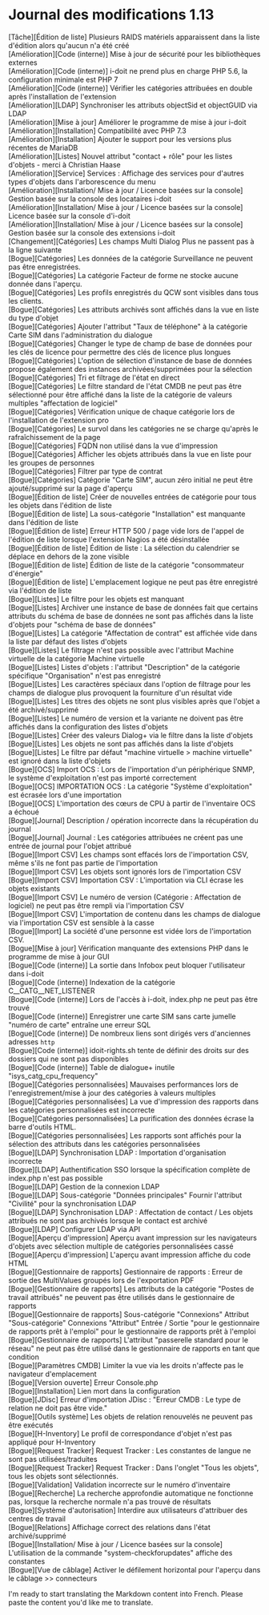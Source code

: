 # Journal des modifications 1.13

[Tâche][Édition de liste] Plusieurs RAIDS matériels apparaissent dans la liste d'édition alors qu'aucun n'a été créé  
[Amélioration][Code (interne)] Mise à jour de sécurité pour les bibliothèques externes  
[Amélioration][Code (interne)] i-doit ne prend plus en charge PHP 5.6, la configuration minimale est PHP 7  
[Amélioration][Code (interne)] Vérifier les catégories attribuées en double après l'installation de l'extension  
[Amélioration][LDAP] Synchroniser les attributs objectSid et objectGUID via LDAP  
[Amélioration][Mise à jour] Améliorer le programme de mise à jour i-doit  
[Amélioration][Installation] Compatibilité avec PHP 7.3  
[Amélioration][Installation] Ajouter le support pour les versions plus récentes de MariaDB  
[Amélioration][Listes] Nouvel attribut "contact + rôle" pour les listes d'objets - merci à Christian Haase  
[Amélioration][Service] Services : Affichage des services pour d'autres types d'objets dans l'arborescence du menu  
[Amélioration][Installation/ Mise à jour / Licence basées sur la console] Gestion basée sur la console des locataires i-doit  
[Amélioration][Installation/ Mise à jour / Licence basées sur la console] Licence basée sur la console d'i-doit  
[Amélioration][Installation/ Mise à jour / Licence basées sur la console] Gestion basée sur la console des extensions i-doit  
[Changement][Catégories] Les champs Multi Dialog Plus ne passent pas à la ligne suivante  
[Bogue][Catégories] Les données de la catégorie Surveillance ne peuvent pas être enregistrées.  
[Bogue][Catégories] La catégorie Facteur de forme ne stocke aucune donnée dans l'aperçu.  
[Bogue][Catégories] Les profils enregistrés du QCW sont visibles dans tous les clients.  
[Bogue][Catégories] Les attributs archivés sont affichés dans la vue en liste du type d'objet  
[Bogue][Catégories] Ajouter l'attribut "Taux de téléphone" à la catégorie Carte SIM dans l'administration du dialogue  
[Bogue][Catégories] Changer le type de champ de base de données pour les clés de licence pour permettre des clés de licence plus longues  
[Bogue][Catégories] L'option de sélection d'instance de base de données propose également des instances archivées/supprimées pour la sélection  
[Bogue][Catégories] Tri et filtrage de l'état en direct  
[Bogue][Catégories] Le filtre standard de l'état CMDB ne peut pas être sélectionné pour être affiché dans la liste de la catégorie de valeurs multiples "affectation de logiciel"  
[Bogue][Catégories] Vérification unique de chaque catégorie lors de l'installation de l'extension pro  
[Bogue][Catégories] Le survol dans les catégories ne se charge qu'après le rafraîchissement de la page  
[Bogue][Catégories] FQDN non utilisé dans la vue d'impression  
[Bogue][Catégories] Afficher les objets attribués dans la vue en liste pour les groupes de personnes  
[Bogue][Catégories] Filtrer par type de contrat  
[Bogue][Catégories] Catégorie "Carte SIM", aucun zéro initial ne peut être ajouté/supprimé sur la page d'aperçu  
[Bogue][Édition de liste] Créer de nouvelles entrées de catégorie pour tous les objets dans l'édition de liste  
[Bogue][Édition de liste] La sous-catégorie "Installation" est manquante dans l'édition de liste  
[Bogue][Édition de liste] Erreur HTTP 500 / page vide lors de l'appel de l'édition de liste lorsque l'extension Nagios a été désinstallée  
[Bogue][Édition de liste] Édition de liste : La sélection du calendrier se déplace en dehors de la zone visible  
[Bogue][Édition de liste] Édition de liste de la catégorie "consommateur d'énergie"  
[Bogue][Édition de liste] L'emplacement logique ne peut pas être enregistré via l'édition de liste  
[Bogue][Listes] Le filtre pour les objets est manquant  
[Bogue][Listes] Archiver une instance de base de données fait que certains attributs du schéma de base de données ne sont pas affichés dans la liste d'objets pour "schéma de base de données"  
[Bogue][Listes] La catégorie "Affectation de contrat" est affichée vide dans la liste par défaut des listes d'objets  
[Bogue][Listes] Le filtrage n'est pas possible avec l'attribut Machine virtuelle de la catégorie Machine virtuelle  
[Bogue][Listes] Listes d'objets : l'attribut "Description" de la catégorie spécifique "Organisation" n'est pas enregistré  
[Bogue][Listes] Les caractères spéciaux dans l'option de filtrage pour les champs de dialogue plus provoquent la fourniture d'un résultat vide  
[Bogue][Listes] Les titres des objets ne sont plus visibles après que l'objet a été archivé/supprimé  
[Bogue][Listes] Le numéro de version et la variante ne doivent pas être affichés dans la configuration des listes d'objets  
[Bogue][Listes] Créer des valeurs Dialog+ via le filtre dans la liste d'objets  
[Bogue][Listes] Les objets ne sont pas affichés dans la liste d'objets  
[Bogue][Listes] Le filtre par défaut "machine virtuelle > machine virtuelle" est ignoré dans la liste d'objets  
[Bogue][OCS] Import OCS : Lors de l'importation d'un périphérique SNMP, le système d'exploitation n'est pas importé correctement  
[Bogue][OCS] IMPORTATION OCS : La catégorie "Système d'exploitation" est écrasée lors d'une importation  
[Bogue][OCS] L'importation des cœurs de CPU à partir de l'inventaire OCS a échoué  
[Bogue][Journal] Description / opération incorrecte dans la récupération du journal  
[Bogue][Journal] Journal : Les catégories attribuées ne créent pas une entrée de journal pour l'objet attribué  
[Bogue][Import CSV] Les champs sont effacés lors de l'importation CSV, même s'ils ne font pas partie de l'importation  
[Bogue][Import CSV] Les objets sont ignorés lors de l'importation CSV  
[Bogue][Import CSV] Importation CSV : L'importation via CLI écrase les objets existants  
[Bogue][Import CSV] Le numéro de version (Catégorie : Affectation de logiciel) ne peut pas être rempli via l'importation CSV  
[Bogue][Import CSV] L'importation de contenu dans les champs de dialogue via l'importation CSV est sensible à la casse  
[Bogue][Import] La société d'une personne est vidée lors de l'importation CSV.  
[Bogue][Mise à jour] Vérification manquante des extensions PHP dans le programme de mise à jour GUI  
[Bogue][Code (interne)] La sortie dans Infobox peut bloquer l'utilisateur dans i-doit  
[Bogue][Code (interne)] Indexation de la catégorie C__CATG__NET_LISTENER  
[Bogue][Code (interne)] Lors de l'accès à i-doit, index.php ne peut pas être trouvé  
[Bogue][Code (interne)] Enregistrer une carte SIM sans carte jumelle "numéro de carte" entraîne une erreur SQL  
[Bogue][Code (interne)] De nombreux liens sont dirigés vers d'anciennes adresses `http`  
[Bogue][Code (interne)] idoit-rights.sh tente de définir des droits sur des dossiers qui ne sont pas disponibles  
[Bogue][Code (interne)] Table de dialogue+ inutile "isys_catg_cpu_frequency"  
[Bogue][Catégories personnalisées] Mauvaises performances lors de l'enregistrement/mise à jour des catégories à valeurs multiples  
[Bogue][Catégories personnalisées] La vue d'impression des rapports dans les catégories personnalisées est incorrecte  
[Bogue][Catégories personnalisées] La purification des données écrase la barre d'outils HTML.  
[Bogue][Catégories personnalisées] Les rapports sont affichés pour la sélection des attributs dans les catégories personnalisées  
[Bogue][LDAP] Synchronisation LDAP : Importation d'organisation incorrecte  
[Bogue][LDAP] Authentification SSO lorsque la spécification complète de index.php n'est pas possible  
[Bogue][LDAP] Gestion de la connexion LDAP  
[Bogue][LDAP] Sous-catégorie "Données principales" Fournir l'attribut "Civilité" pour la synchronisation LDAP  
[Bogue][LDAP] Synchronisation LDAP : Affectation de contact / Les objets attribués ne sont pas archivés lorsque le contact est archivé  
[Bogue][LDAP] Configurer LDAP via API  
[Bogue][Aperçu d'impression] Aperçu avant impression sur les navigateurs d'objets avec sélection multiple de catégories personnalisées cassé  
[Bogue][Aperçu d'impression] L'aperçu avant impression affiche du code HTML  
[Bogue][Gestionnaire de rapports] Gestionnaire de rapports : Erreur de sortie des MultiValues groupés lors de l'exportation PDF  
[Bogue][Gestionnaire de rapports] Les attributs de la catégorie "Postes de travail attribués" ne peuvent pas être utilisés dans le gestionnaire de rapports  
[Bogue][Gestionnaire de rapports] Sous-catégorie "Connexions" Attribut "Sous-catégorie" Connexions "Attribut" Entrée / Sortie "pour le gestionnaire de rapports prêt à l'emploi" pour le gestionnaire de rapports prêt à l'emploi  
[Bogue][Gestionnaire de rapports] L'attribut "passerelle standard pour le réseau" ne peut pas être utilisé dans le gestionnaire de rapports en tant que condition  
[Bogue][Paramètres CMDB] Limiter la vue via les droits n'affecte pas le navigateur d'emplacement  
[Bogue][Version ouverte] Erreur Console.php  
[Bogue][Installation] Lien mort dans la configuration  
[Bogue][JDisc] Erreur d'importation JDisc : "Erreur CMDB : Le type de relation ne doit pas être vide."  
[Bogue][Outils système] Les objets de relation renouvelés ne peuvent pas être exécutés  
[Bogue][H-Inventory] Le profil de correspondance d'objet n'est pas appliqué pour H-Inventory  
[Bogue][Request Tracker] Request Tracker : Les constantes de langue ne sont pas utilisées/traduites  
[Bogue][Request Tracker] Request Tracker : Dans l'onglet "Tous les objets", tous les objets sont sélectionnés.  
[Bogue][Validation] Validation incorrecte sur le numéro d'inventaire  
[Bogue][Recherche] La recherche approfondie automatique ne fonctionne pas, lorsque la recherche normale n'a pas trouvé de résultats  
[Bogue][Système d'autorisation] Interdire aux utilisateurs d'attribuer des centres de travail  
[Bogue][Relations] Affichage correct des relations dans l'état archivé/supprimé  
[Bogue][Installation/ Mise à jour / Licence basées sur la console] L'utilisation de la commande "system-checkforupdates" affiche des constantes  
[Bogue][Vue de câblage] Activer le défilement horizontal pour l'aperçu dans le câblage >> connecteurs  

I'm ready to start translating the Markdown content into French. Please paste the content you'd like me to translate.
